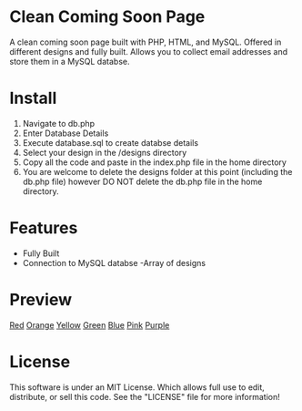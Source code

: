 Clean Coming Soon Page
====================================
A clean coming soon page built with PHP, HTML, and MySQL. Offered in different designs and fully built. Allows you to collect email addresses and store them in a MySQL databse.

Install
========
1) Navigate to db.php
2) Enter Database Details
3) Execute database.sql to create databse details
3) Select your design in the /designs directory
4) Copy all the code and paste in the index.php file in the home directory
5) You are welcome to delete the designs folder at this point (including the db.php file)
however DO NOT delete the db.php file in the home directory. 

Features
===============
- Fully Built
- Connection to MySQL databse
-Array of designs

Preview
========

<a href="https://myprotectedserver.com/pre-release/designs/red.php" alt="Red">Red</a>
<a href="https://myprotectedserver.com/pre-release/designs/orange.php" alt="Orange">Orange</a>
<a href="https://myprotectedserver.com/pre-release/designs/yellow.php" alt="Yellow">Yellow</a>
<a href="https://myprotectedserver.com/pre-release/designs/green.php" alt="Green">Green</a>
<a href="https://myprotectedserver.com/pre-release/" alt="Blue">Blue</a>
<a href="https://myprotectedserver.com/pre-release/designs/pink.php" alt="Pink">Pink</a>
<a href="https://myprotectedserver.com/pre-release/designs/purple.php" alt="Purple">Purple</a>

License
==========
This software is under an MIT License. Which allows full use to edit, distribute, or sell this code.
See the "LICENSE" file for more information!
